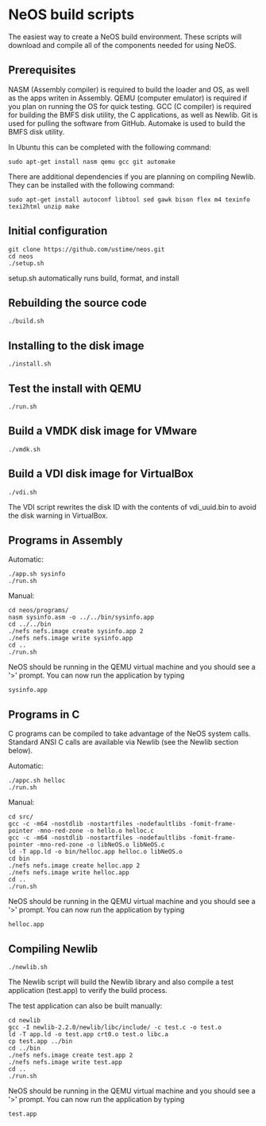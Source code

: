 NeOS build scripts
==========================

The easiest way to create a NeOS build environment. These scripts will download and compile all of the components needed for using NeOS.


Prerequisites
-------------

NASM (Assembly compiler) is required to build the loader and OS, as well as the apps writen in Assembly. QEMU (computer emulator) is required if you plan on running the OS for quick testing. GCC (C compiler) is required for building the BMFS disk utility, the C applications, as well as Newlib. Git is used for pulling the software from GitHub. Automake is used to build the BMFS disk utility.

In Ubuntu this can be completed with the following command:

	sudo apt-get install nasm qemu gcc git automake

There are additional dependencies if you are planning on compiling Newlib. They can be installed with the following command:

	sudo apt-get install autoconf libtool sed gawk bison flex m4 texinfo texi2html unzip make


Initial configuration
---------------------

	git clone https://github.com/ustime/neos.git
	cd neos
	./setup.sh

setup.sh automatically runs build, format, and install


Rebuilding the source code
--------------------------

	./build.sh


Installing to the disk image
----------------------------

	./install.sh


Test the install with QEMU
--------------------------

	./run.sh


Build a VMDK disk image for VMware
----------------------------------

	./vmdk.sh


Build a VDI disk image for VirtualBox
-------------------------------------

	./vdi.sh

The VDI script rewrites the disk ID with the contents of vdi_uuid.bin to avoid the disk warning in VirtualBox.


Programs in Assembly
--------------------

Automatic:

	./app.sh sysinfo
	./run.sh

Manual:

	cd neos/programs/
	nasm sysinfo.asm -o ../../bin/sysinfo.app
	cd ../../bin
	./nefs nefs.image create sysinfo.app 2
	./nefs nefs.image write sysinfo.app
	cd ..
	./run.sh


NeOS should be running in the QEMU virtual machine and you should see a '>' prompt. You can now run the application by typing

	sysinfo.app


Programs in C
-------------

C programs can be compiled to take advantage of the NeOS system calls. Standard ANSI C calls are available via Newlib (see the Newlib section below).

Automatic:

	./appc.sh helloc
	./run.sh

Manual:

	cd src/
	gcc -c -m64 -nostdlib -nostartfiles -nodefaultlibs -fomit-frame-pointer -mno-red-zone -o hello.o helloc.c
	gcc -c -m64 -nostdlib -nostartfiles -nodefaultlibs -fomit-frame-pointer -mno-red-zone -o libNeOS.o libNeOS.c
	ld -T app.ld -o bin/helloc.app helloc.o libNeOS.o
	cd bin
	./nefs nefs.image create helloc.app 2
	./nefs nefs.image write helloc.app
	cd ..
	./run.sh

NeOS should be running in the QEMU virtual machine and you should see a '>' prompt. You can now run the application by typing

	helloc.app


Compiling Newlib
----------------

	./newlib.sh

The Newlib script will build the Newlib library and also compile a test application (test.app) to verify the build process.

The test application can also be built manually:

	cd newlib
	gcc -I newlib-2.2.0/newlib/libc/include/ -c test.c -o test.o
	ld -T app.ld -o test.app crt0.o test.o libc.a
	cp test.app ../bin
	cd ../bin
	./nefs nefs.image create test.app 2
	./nefs nefs.image write test.app
	cd ..
	./run.sh

NeOS should be running in the QEMU virtual machine and you should see a '>' prompt. You can now run the application by typing

	test.app

